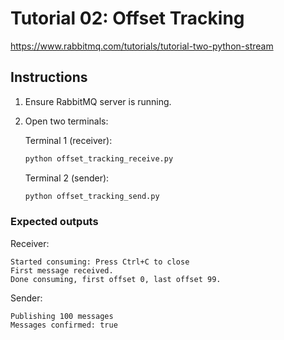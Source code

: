 # Tutorial 02: Offset Tracking

<https://www.rabbitmq.com/tutorials/tutorial-two-python-stream>

## Instructions

1. Ensure RabbitMQ server is running.

2. Open two terminals:

   Terminal 1 (receiver):

   ```bash
   python offset_tracking_receive.py
   ```

   Terminal 2 (sender):

   ```bash
   python offset_tracking_send.py
   ```

### Expected outputs

Receiver:

```text
Started consuming: Press Ctrl+C to close
First message received.
Done consuming, first offset 0, last offset 99.
```

Sender:

```text
Publishing 100 messages
Messages confirmed: true
```
